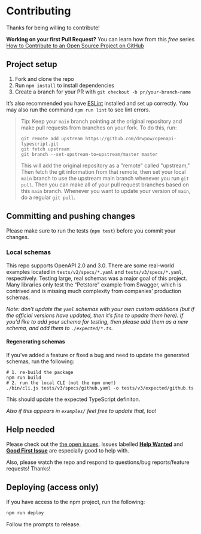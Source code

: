 # Contributing

Thanks for being willing to contribute!

**Working on your first Pull Request?** You can learn how from this _free_ series [How to Contribute to an Open Source
Project on GitHub][egghead]

## Project setup

1.  Fork and clone the repo
2.  Run `npm install` to install dependencies
3.  Create a branch for your PR with `git checkout -b pr/your-branch-name`

It’s also recommended you have [ESLint][eslint] installed and set up correctly. You may also run the command
`npm run lint` to see lint errors.

> Tip: Keep your `main` branch pointing at the original repository and make pull requests from branches on your fork. To
> do this, run:
>
> ```
> git remote add upstream https://github.com/drwpow/openapi-typescript.git
> git fetch upstream
> git branch --set-upstream-to=upstream/master master
> ```
>
> This will add the original repository as a "remote" called "upstream," Then fetch the git information from that
> remote, then set your local `main` branch to use the upstream main branch whenever you run `git pull`. Then you can
> make all of your pull request branches based on this `main` branch. Whenever you want to update your version of
> `main`, do a regular `git pull`.

## Committing and pushing changes

Please make sure to run the tests (`npm test`) before you commit your changes.

### Local schemas

This repo supports OpenAPI 2.0 and 3.0. There are some real-world examples located in `tests/v2/specs/*.yaml` and
`tests/v3/specs/*.yaml`, respectively. Testing large, real schemas was a major goal of this project. Many libraries only
test the “Petstore” example from Swagger, which is contrived and is missing much complexity from companies’ production
schemas.

_Note: don’t update the `yaml` schemas with your own custom additions (but if the official versions have updated, then
it’s fine to upadte them here). If you’d like to add your schema for testing, then please add them as a new schema, and
add them to `./expected/*.ts`._

#### Regenerating schemas

If you’ve added a feature or fixed a bug and need to update the generated schemas, run the following:

```
# 1. re-build the package
npm run build
# 2. run the local CLI (not the npm one!)
./bin/cli.js tests/v3/specs/github.yaml -o tests/v3/expected/github.ts
```

This should update the expected TypeScript definiton.

_Also if this appears in `examples/` feel free to update that, too!_

## Help needed

Please check out the [the open issues][issues]. Issues labelled [**Help Wanted**][help-wanted] and [**Good First
Issue**][good-first-issue] are especially good to help with.

Also, please watch the repo and respond to questions/bug reports/feature requests! Thanks!

## Deploying (access only)

If you have access to the npm project, run the following:

```bash
npm run deploy
```

Follow the prompts to release.

[all-contributors]: https://github.com/all-contributors/all-contributors
[egghead]: https://egghead.io/series/how-to-contribute-to-an-open-source-project-on-github
[eslint]: https://eslint.org/
[good-first-issue]:
  https://github.com/drwpow/openapi-typescript/issues?q=is%3Aissue+is%3Aopen+label%3A%22good+first+issue%22
[help-wanted]: https://github.com/drwpow/openapi-typescript/issues?q=is%3Aissue+is%3Aopen+label%3A%22help+wanted%22
[issues]: https://github.com/drwpow/openapi-typescript/issues
